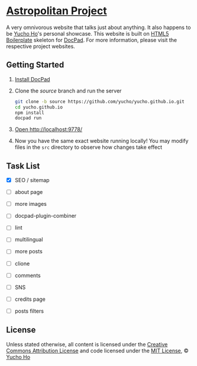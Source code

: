 # [Astropolitan Project](http://yuchoho.com)
A very omnivorous website that talks just about anything. It also happens to be [Yucho Ho](https://github.com/yucho)'s personal showcase. This website is built on [HTML5 Boilerplate](http://html5boilerplate.com/) skeleton for [DocPad](https://github.com/bevry/docpad). For more information, please visit the respective project websites.


## Getting Started

1. [Install DocPad](https://github.com/bevry/docpad)

1. Clone the *source* branch and run the server

	``` bash
	git clone -b source https://github.com/yucho/yucho.github.io.git
	cd yucho.github.io
	npm install
	docpad run
	```

1. [Open http://localhost:9778/](http://localhost:9778/)

1. Now you have the same exact website running locally! You may modify files in the `src` directory to observe how changes take effect


## Task List

- [x] SEO / sitemap
- [ ] about page
- [ ] more images
- [ ] docpad-plugin-combiner
- [ ] lint
- [ ] multilingual
- [ ] more posts
- [ ] clione
- [ ] comments
- [ ] SNS
- [ ] credits page
- [ ] posts filters


## License

Unless stated otherwise, all content is licensed under the [Creative Commons Attribution License](http://creativecommons.org/licenses/by/3.0/) and code licensed under the [MIT License](http://creativecommons.org/licenses/MIT/), © [Yucho Ho](http://yuchoho.com)
